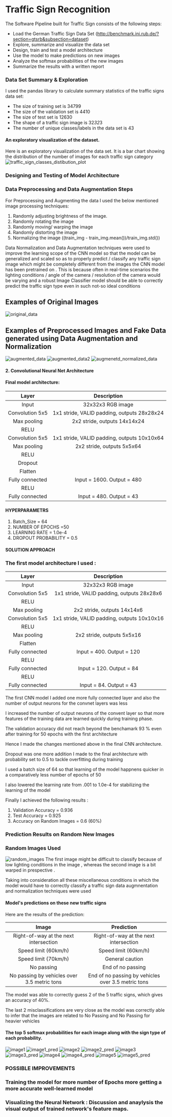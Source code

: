 # **Traffic Sign Recognition** 

The Software Pipeline built for Traffic Sign consists of the following steps:
* Load the German Traffic Sign Data Set (http://benchmark.ini.rub.de/?section=gtsrb&subsection=dataset)
* Explore, summarize and visualize the data set
* Design, train and test a model architecture
* Use the model to make predictions on new images
* Analyze the softmax probabilities of the new images
* Summarize the results with a written report

### Data Set Summary & Exploration

I used the pandas library to calculate summary statistics of the traffic
signs data set:

* The size of training set is 34799
* The size of the validation set is 4410
* The size of test set is 12630
* The shape of a traffic sign image is 32*32*3
* The number of unique classes/labels in the data set is 43

#### An exploratory visualization of the dataset.

Here is an exploratory visualization of the data set. It is a bar chart showing the distribution of the number of images for each 
traffic sign category
![traffic_sign_classes_distibution_plot](https://user-images.githubusercontent.com/25223180/53284275-952f0280-3778-11e9-9650-e880b3e3f724.PNG)

### Designing and Testing of Model Architecture
### Data Preprocessing and Data Augmentation Steps 
For Preprocessing and Augmenting the data I used the below mentioned image processing techniques:
1) Randomly adjusting brightness of the image.
2) Randomly rotating the image
3) Randomly moving/ warping the image
4) Randomly distorting the image
5) Normalizing the image ((train_img - train_img.mean())/train_img.std())

Data Normalization and Data Augmentation techniques were used to improve the learning scope of the CNN model so that the model can be
generalized and scaled so as to properly predict / classify any traffic sign image which might be completely different from the 
images the CNN model has been pretrained on .
This is because often in real-time scenarios the lighting conditions / angle of the camera / resolution of the camera would be varying
and a robust Image Classifier model should be able to correctly predict the traffic sign type even in such not-so ideal conditions

## Examples of Original Images 
![original_data](https://user-images.githubusercontent.com/25223180/53284432-834e5f00-377a-11e9-89aa-83e307b3911f.PNG)
## Examples of Preprocessed Images and Fake Data generated using Data Augmentation and Normalization
![augmented_data](https://user-images.githubusercontent.com/25223180/53284433-89444000-377a-11e9-8165-7d80879c12b2.PNG)
![augmented_data2](https://user-images.githubusercontent.com/25223180/53284435-8d705d80-377a-11e9-9a06-b774d31ac4d7.PNG)
![augmenetd_normalized_data](https://user-images.githubusercontent.com/25223180/53284438-9103e480-377a-11e9-8026-45bcd26346fc.PNG)
#### 2. Convolutional Neural Net Architecture 
#### Final model architecture:

| Layer         		|     Description	        					| 
|:---------------------:|:---------------------------------------------:| 
| Input         		| 32x32x3 RGB image| 
| Convolution 5x5   | 1x1 stride, VALID padding, outputs 28x28x24|
| Max pooling	      | 2x2 stride,  outputs 14x14x24 				|
| RELU              |                                       |
| Convolution 5x5	  | 1x1 stride, VALID padding, outputs 10x10x64   |
| Max pooling	      | 2x2 stride,  outputs 5x5x64 				|
| RELU     |                                       |
| Dropout  |        | keep_probability =0.5        |
| Flatten  |        | Input = 5x5x64. Output = 1600|
| Fully connected		| Input = 1600. Output = 480   |
| RELU     |                                       |
| Fully connected		| Input = 480. Output = 43     |

#### HYPERPARAMETRS
1) Batch_Size = 64
2) NUMBER OF EPOCHS =50
3) LEARNING RATE = 1.0e-4
4) DROPOUT PROBABILITY = 0.5

#### SOLUTION APPROACH
### The first model architecture I used :
| Layer         		|     Description	        					| 
|:---------------------:|:---------------------------------------------:| 
| Input         		| 32x32x3 RGB image   							| 
| Convolution 5x5   | 1x1 stride, VALID padding, outputs 28x28x6 	|
| RELU              |                                     |
| Max pooling	      | 2x2 stride,  outputs 14x14x6 				|
| Convolution 5x5	  | 1x1 stride, VALID padding, outputs 10x10x16   |
| RELU              |                                     |
| Max pooling	      | 2x2 stride,  outputs 5x5x16 				|
| Flatten  |        | Input = 5x5x16. Output = 400        |
| Fully connected		| Input = 400. Output = 120   |
| RELU              |                             |
| Fully connected		| Input = 120. Output = 84    |
| RELU              |                             |
| Fully connected		| Input = 84. Output = 43    |


The first CNN model I added one more fully connected layer and also the number of output neurons for the convnet layers was less

I increased the number of output neurons of the convent layer so that more features of the training data are learned quickly 
during training phase.

The validation accuracy did not reach beyond the benchamark 93 % even after training for 50 epochs with the first architecture

Hence I made the changes mentioned above in the final CNN architecture.

Dropout was one more addition I made to the final architecture with probability set to 0.5 to tackle overfitting during training

I used a batch size of 64 so that learning of the model happnens quicker in a comparatively less number of epochs of 50 

I also lowered the learning rate from .001 to 1.0e-4 for stabilizing the learning of the model

Finally I achieved the following results :
1) Validation Accuracy = 0.936
2) Test Accuracy = 0.925
3) Accuracy on Random Images = 0.6 (60%)

### Prediction Results on Random New Images
### Random Images Used
![random_images](https://user-images.githubusercontent.com/25223180/53285415-2fe20e00-3786-11e9-8840-960226f1b38c.PNG)
The first image might be difficult to classify because of low lighting conditions in the image , whereas the second image is a
bit warped in prespective .

Taking into consideration all these miscellaneous conditions in which the model would have to correctly classify a traffic sign 
data augmnentation and normalization techniques were used 

#### Model's predictions on these new traffic signs 
Here are the results of the prediction:

| Image			        |     Prediction	        					| 
|:---------------------:|:---------------------------------------------:| 
| Right-of-way at the next intersection      		| Right-of-way at the next intersection  									| 
| Speed limit (60km/h)     			| Speed limit (60km/h) 							  |
| Speed limit (70km/h)					| General caution											|
| No passing	      		        | End of no passing                   |
| No passing by vehicles over 3.5 metric tons			| End of no passing by vehicles over 3.5 metric tons      							|


The model was able to correctly guess 2 of the 5 traffic signs, which gives an accuracy of 40%. 

The last 2 misclassifications are very close as the model was correctly able to infer that the images are related to No Passing 
and No Passing for heavier vehicles

#### The top 5 softmax probabilities for each image along with the sign type of each probability. 
![image1](https://user-images.githubusercontent.com/25223180/53285705-bba96980-3789-11e9-8add-7f1b2e19d1ed.PNG)
![image1_pred](https://user-images.githubusercontent.com/25223180/53285709-c237e100-3789-11e9-9aca-51687340a055.PNG)
![image2](https://user-images.githubusercontent.com/25223180/53285714-cf54d000-3789-11e9-94c2-f2f35d3b5c87.PNG)
![image2_pred](https://user-images.githubusercontent.com/25223180/53285718-d976ce80-3789-11e9-8978-d0fd1e967a49.PNG)
![image3](https://user-images.githubusercontent.com/25223180/53285719-ded41900-3789-11e9-87a5-0cc7455b0a87.PNG)
![image3_pred](https://user-images.githubusercontent.com/25223180/53285721-e398cd00-3789-11e9-9573-951f4050d9e2.PNG)
![image4](https://user-images.githubusercontent.com/25223180/53285722-e85d8100-3789-11e9-8757-b46a5ce8636a.PNG)
![image4_pred](https://user-images.githubusercontent.com/25223180/53285725-eeebf880-3789-11e9-93bd-8cde3506a018.PNG)
![image5](https://user-images.githubusercontent.com/25223180/53285728-f4e1d980-3789-11e9-8702-46a54c9debb9.PNG)
![image5_pred](https://user-images.githubusercontent.com/25223180/53285730-f8756080-3789-11e9-9648-05ea638278cd.PNG)

### POSSIBLE IMPROVEMENTS
### Training the model for more number of Epochs more getting a more accurate well-learned model
### Visualizing the Neural Network : Discussion and anaylysis the visual output of trained network's feature maps. 



